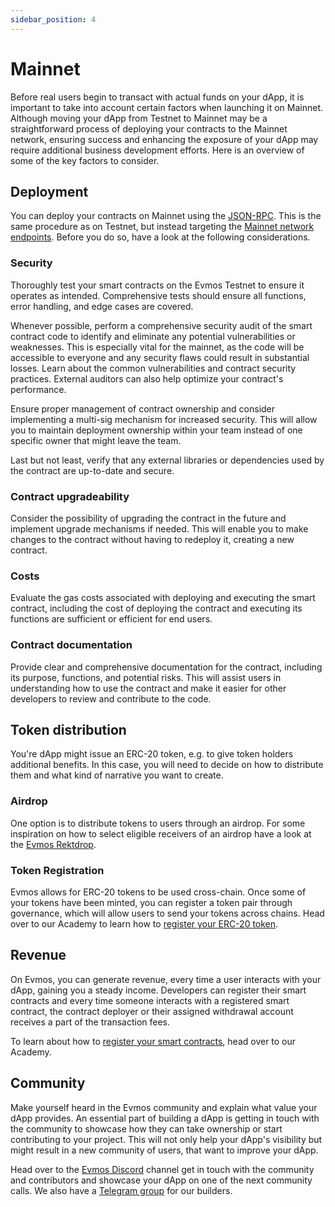 ```yaml
---
sidebar_position: 4
---
```


# Mainnet

Before real users begin to transact with actual funds on your dApp, it is important to take into account certain factors
 when launching it on Mainnet. Although moving your dApp from Testnet to Mainnet may be a straightforward process of
  deploying your contracts to the Mainnet network, ensuring success and enhancing the exposure of your dApp may require
   additional business development efforts. Here is an overview of some of the key factors to consider.

## Deployment

You can deploy your contracts on Mainnet using the [JSON-RPC](../develop/build-a-dApp/build-smart-contracts#deploy-with-ethereum-json-rpc).
 This is the same procedure as on Testnet, but instead targeting the [Mainnet network endpoints](./../develop/api/networks).
 Before you do so, have a look at the following considerations.

### Security

Thoroughly test your smart contracts on the Evmos Testnet to ensure it operates as intended. Comprehensive tests should
ensure all functions, error handling, and edge cases are covered.

Whenever possible, perform a comprehensive security audit of the smart contract code to identify and eliminate any
potential vulnerabilities or weaknesses. This is especially vital for the mainnet, as the code will be accessible to
everyone and any security flaws could result in substantial losses. Learn about the common vulnerabilities and contract
 security practices. External auditors can also help optimize your contract's performance.

Ensure proper management of contract ownership and consider implementing a multi-sig mechanism for increased security.
This will allow you to maintain deployment ownership within your team instead of one specific owner that might leave the
 team.

Last but not least, verify that any external libraries or dependencies used by the contract are up-to-date and secure.

### Contract upgradeability

Consider the possibility of upgrading the contract in the future and implement upgrade mechanisms if needed. This will
enable you to make changes to the contract without having to redeploy it, creating a new contract.

### Costs

Evaluate the gas costs associated with deploying and executing the smart contract, including the cost of deploying the
contract and executing its functions are sufficient or efficient for end users.

### Contract documentation

Provide clear and comprehensive documentation for the contract, including its purpose, functions, and potential risks.
This will assist users in understanding how to use the contract and make it easier for other developers to review and
contribute to the code.

## Token distribution

You're dApp might issue an ERC-20 token, e.g. to give token holders additional benefits. In this case, you will need to
decide on how to distribute them and what kind of narrative you want to create.

### Airdrop

One option is to distribute tokens to users through an airdrop. For some inspiration on how to select
eligible receivers of an airdrop have a look at the [Evmos Rektdrop](https://medium.com/evmos/the-evmos-rektdrop-abbe931ba823).

### Token Registration

Evmos allows for ERC-20 tokens to be used cross-chain. Once some of your tokens have been minted, you can register a token
 pair through governance, which will allow users to send your tokens across chains. Head over to our Academy to learn how
 to [register your ERC-20 token](https://academy.evmos.org/developers/guides/erc20-registration).

## Revenue

On Evmos, you can generate revenue, every time a user interacts with your dApp, gaining you a steady income. Developers
can register their smart contracts and every time someone interacts with a registered smart contract, the contract deployer
 or their assigned withdrawal account receives a part of the transaction fees.

To learn about how to [register your smart contracts](https://academy.evmos.org/developers/guides/incentives-registration),
 head over to our Academy.

<!-- TODO: when the revenue module is imported, the reference can be made here -->

## Community

Make yourself heard in the Evmos community and explain what value your dApp provides.
An essential part of building a dApp is getting in touch with the community to showcase how they can take ownership or
start contributing to your project. This will not only help your dApp's visibility but might result in a new community
of users, that want to improve your dApp.

Head over to the [Evmos Discord](https://discord.gg/evmos) channel get in touch with the community and contributors and
showcase your dApp on one of the next community calls. We also have a [Telegram group](https://t.me/EvmosBuilders) for
our builders.
